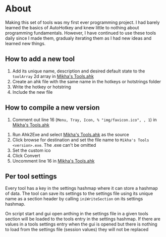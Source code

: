# About
Making this set of tools was my first ever programming project. I had barely learned the basics of AutoHotkey and knew little to nothing about programming fundamentals.
However, I have continued to use these tools daily since I made them, gradualy iterating them as I had new ideas and learned new things.

## How to add a new tool
1) Add its unique name, description and desired default state to the `toolArray` 2d array in [Mikha's Tools.ahk](Mikha's%20Tools.ahk)
1) Create an ahk file with the same name in the hotkeys or hotstrings folder
1) Write the hotkey or hotstring
1) Include the new file

## How to compile a new version
1) Comment out line 16 (`Menu, Tray, Icon, % "img/favicon.ico", , 1`) in [Mikha's Tools.ahk](Mikha's%20Tools.ahk)
1. Run Ahk2Exe and select [Mikha's Tools.ahk](Mikha's%20Tools.ahk) as the source
1. Click browse for destination and set the file name to `Mikha's Tools <version>.exe`. The .exe can't be omitted
1. Set the custom ico
1. Click Convert
1. Uncomment line 16 in [Mikha's Tools.ahk](Mikha's%20Tools.ahk)

## Per tool settings
Every tool has a key in the settings hashmap where it can store a hashmap of data. The tool can save its settings to the settings file using its unique name as a section header by calling `iniWriteSection` on its settings hashmap.

On script start and gui open anthing in the settings file in a given tools section will be loaded to the tools entry in the settings hashmap.
If there are values in a tools settings entry when the gui is opened but there is nothing to load from the settings file (session values) they will not be replaced